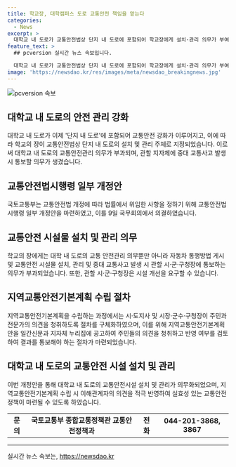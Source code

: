 ```yaml
---
title: 학교장, 대학캠퍼스 도로 교통안전 책임을 맡는다
categories:
  - News
excerpt: >
  대학교 내 도로가 교통안전법상 단지 내 도로에 포함되어 학교장에게 설치·관리 의무가 부여됐다. 이에 따라 학교는 교통안전 시설물을 설치·관리하고, 중대 교통사고 발생 시 지방자치단체에 통보해야 한다. 또한, 자동차 통행방법 게시와 교통안전 시설물 설치·관리, 중대 교통사고 발생 시 지자체에 통보하는 등의 의무가 있다. 지자체는 시설 개선을 권고하고, 지역교통안전기본계획 수립 시 주민과 전문가의 의견을 반영하도록 구체화됐다. 해당 정책으로 교통안전 사각지대를 예방하고 지역의 교통안전 정책을 추진할 것으로 기대된다.
feature_text: >
  ## pcversion 실시간 뉴스 속보입니다.

  대학교 내 도로가 교통안전법상 단지 내 도로에 포함되어 학교장에게 설치·관리 의무가 부여됐다. 이에 따라 학교는 교통안전 시설물을 설치·관리하고, 중대 교통사고 발생 시 지방자치단체에 통보해야 한다. 또한, 자동차 통행방법 게시와 교통안전 시설물 설치·관리, 중대 교통사고 발생 시 지자체에 통보하는 등의 의무가 있다. 지자체는 시설 개선을 권고하고, 지역교통안전기본계획 수립 시 주민과 전문가의 의견을 반영하도록 구체화됐다. 해당 정책으로 교통안전 사각지대를 예방하고 지역의 교통안전 정책을 추진할 것으로 기대된다.
image: 'https://newsdao.kr/res/images/meta/newsdao_breakingnews.jpg'
---
```


<p><img src="https://newsdao.kr/res/images/meta/newsdao_breakingnews.jpg" alt="pcversion 속보" /></p>

<h2 data-ke-size="size26">대학교 내 도로의 안전 관리 강화</h2>

<p data-ke-size="size16">대학교 내 도로가 이제 '단지 내 도로'에 포함되어 교통안전 강화가 이루어지고, 이에 따라 학교의 장이 교통안전법상 단지 내 도로의 설치 및 관리 주체로 지정되었습니다. 이로써 대학교 내 도로의 교통안전관리 의무가 부과되며, 관할 지자체에 중대 교통사고 발생 시 통보할 의무가 생겼습니다.</p>

<h2 data-ke-size="size26">교통안전법시행령 일부 개정안</h2>

<p data-ke-size="size16">국토교통부는 교통안전법 개정에 따라 법률에서 위임한 사항을 정하기 위해 교통안전법시행령 일부 개정안을 마련하였고, 이를 9일 국무회의에서 의결하였습니다.</p>

<h2 data-ke-size="size26">교통안전 시설물 설치 및 관리 의무</h2>

<p data-ke-size="size16">학교의 장에게는 대학 내 도로의 교통 안전관리 의무뿐만 아니라 자동차 통행방법 게시 및 교통안전 시설물 설치, 관리 및 중대 교통사고 발생 시 관할 시·군·구청장에 통보하는 의무가 부과되었습니다. 또한, 관할 시·군·구청장은 시설 개선을 요구할 수 있습니다.</p>

<h2 data-ke-size="size26">지역교통안전기본계획 수립 절차</h2>

<p data-ke-size="size16">지역교통안전기본계획을 수립하는 과정에서는 시·도지사 및 시장·군수·구청장이 주민과 전문가의 의견을 청취하도록 절차를 구체화하였으며, 이를 위해 지역교통안전기본계획안을 일간신문과 지자체 누리집에 공고하여 주민들의 의견을 청취하고 반영 여부를 검토하여 결과를 통보해야 하는 절차가 마련되었습니다.</p>

<h2 data-ke-size="size26">대학교 내 도로의 교통안전 시설 설치 및 관리</h2>

<p data-ke-size="size16">이번 개정안을 통해 대학교 내 도로의 교통안전시설 설치 및 관리가 의무화되었으며, 지역교통안전기본계획 수립 시 이해관계자의 의견을 적극 반영하여 실효성 있는 교통안전 정책이 마련될 수 있도록 하였습니다.</p>

<table>
  <tbody>
    <tr>
      <td style="text-align: center; height: 17px;"><b>문의</b></td>
      <td style="text-align: center; height: 17px;"><b>국토교통부 종합교통정책관 교통안전정책과</b></td>
      <td style="text-align: center; height: 17px;"><b>전화</b></td>
      <td style="text-align: center; height: 17px;"><b>044-201-3868, 3867</b></td>
    </tr>
  </tbody>
</table>

<hr>
실시간 뉴스 속보는, <a href="https://newsdao.kr" rel="dofollow">https://newsdao.kr</a>


